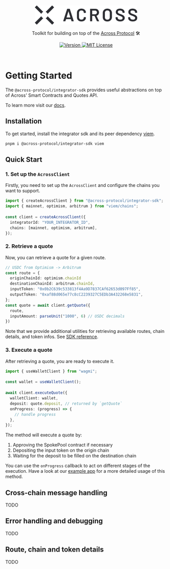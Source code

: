 <br/>

<p align="center">
  <a href="https://across.to">
      <picture>
        <source media="(prefers-color-scheme: dark)" srcset="./.github/across-logo-dark.png">
        <img alt="across logo" src="./.github/across-logo-light.png" width="auto" height="60">
      </picture>
</a>
</p>

<p align="center">
  Toolkit for building on top of the <a href="https://across.to">Across Protocol</a> 🛠️ 
<p>

<p align="center">
  <a href="https://www.npmjs.com/package/@across-protocol/integrator-sdk">
    <picture>
      <source media="(prefers-color-scheme: dark)" srcset="https://img.shields.io/npm/v/@across-protocol/integrator-sdk?colorA=21262d&colorB=21262d&style=flat">
      <img src="https://img.shields.io/npm/v/@across-protocol/integrator-sdk?colorA=f6f8fa&colorB=f6f8fa&style=flat" alt="Version">
    </picture>
  </a>
  <a href="https://github.com//@across-protocol/integrator/blob/master/LICENSE">
    <picture>
      <source media="(prefers-color-scheme: dark)" srcset="https://img.shields.io/badge/license-AGPL-21262d?style=flat">
      <img src="https://img.shields.io/badge/license-AGPL-f6f8fa?style=flat" alt="MIT License">
    </picture>
  </a>
</p>

<br>

# Getting Started

The `@across-protocol/integrator-sdk` provides useful abstractions on top of Across' Smart Contracts and Quotes API.

To learn more visit our [docs](https://docs.across.to/).

## Installation

To get started, install the integrator sdk and its peer dependency [viem](https://viem.sh/).

```bash
pnpm i @across-protocol/integrator-sdk viem
```

## Quick Start

### 1. Set up the `AcrossClient`

Firstly, you need to set up the `AcrossClient` and configure the chains you want to support.

```ts
import { createAcrossClient } from "@across-protocol/integrator-sdk";
import { mainnet, optimism, arbitrum } from "viem/chains";

const client = createAcrossClient({
  integratorId: "YOUR_INTEGRATOR_ID",
  chains: [mainnet, optimism, arbitrum],
});
```

### 2. Retrieve a quote

Now, you can retrieve a quote for a given route.

```ts
// USDC from Optimism -> Arbitrum
const route = {
  originChainId: optimism.chainId
  destinationChainId: arbitrum.chainId,
  inputToken: "0x0b2C639c533813f4Aa9D7837CAf62653d097Ff85",
  outputToken: "0xaf88d065e77c8cC2239327C5EDb3A432268e5831",
};
const quote = await client.getQuote({
  route,
  inputAmount: parseUnit("1000", 6) // USDC decimals
})
```

Note that we provide additional utilities for retrieving available routes, chain details, and token infos.
See [SDK reference]().

### 3. Execute a quote

After retrieving a quote, you are ready to execute it.

```ts
import { useWalletClient } from "wagmi";

const wallet = useWalletClient();

await client.executeQuote({
  walletClient: wallet,
  deposit: quote.deposit, // returned by `getQuote`
  onProgress: (progress) => {
    // handle progress
  },
});
```

The method will execute a quote by:

1. Approving the SpokePool contract if necessary
2. Depositing the input token on the origin chain
3. Waiting for the deposit to be filled on the destination chain

You can use the `onProgress` callback to act on different stages of the execution.
Have a look at our [example app](./apps/example/) for a more detailed usage of this method.

## Cross-chain message handling

TODO

## Error handling and debugging

TODO

## Route, chain and token details

TODO
